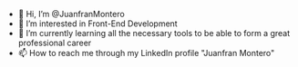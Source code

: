- 👋 Hi, I’m @JuanfranMontero
- 👀 I’m interested in Front-End Development
- 🌱 I’m currently learning all the necessary tools to be able to form a great professional career
- 📫 How to reach me through my LinkedIn profile "Juanfran Montero"

<!---
JuanfranMontero/JuanfranMontero is a ✨ special ✨ repository because its `README.md` (this file) appears on your GitHub profile.
You can click the Preview link to take a look at your changes.
--->
